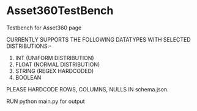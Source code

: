 # Asset360TestBench
Testbench for Asset360 page

CURRENTLY SUPPORTS THE FOLLOWING DATATYPES WITH SELECTED DISTRIBUTIONS:-
1) INT (UNIFORM DISTRIBUTION)
2) FLOAT (NORMAL DISTRIBUTION)
3) STRING (REGEX HARDCODED)
4) BOOLEAN

PLEASE HARDCODE ROWS, COLUMNS, NULLS IN schema.json.

RUN python main.py for output
